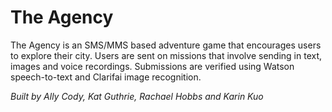 # The Agency
The Agency is an SMS/MMS based adventure game that encourages users to explore their city. Users are sent on missions that involve sending in text, images and voice recordings. Submissions are verified using Watson speech-to-text and Clarifai image recognition.

*Built by Ally Cody, Kat Guthrie, Rachael Hobbs and Karin Kuo*
